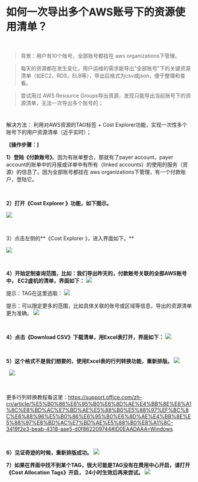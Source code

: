 # 如何一次导出多个AWS账号下的资源使用清单？

 
> 背景：用户有10个账号，全部账号都挂在 aws organizations下管理。

> 每天的资源都在发生变化，用户运维的需求能导出"全部账号"下的关键资源清单（如EC2，RDS，ELB等），导出后格式为csv或json，便于整理和查看。

> 尝试用过 AWS Resource Groups导出资源，发现只能导出当前账号下的资源清单，无法一次导出多个账号的；
 
# 

解决方法： 利用对AWS资源的TAG标签 + Cost Explorer功能，实现一次性多个账号下的用户资源清单（近乎实时）；

 
**[操作步骤：]**

**1）登陆《付款账号》**。因为有账单整合，那就有了payer account，payer
account的账单中的月报或详单中有所有（linked
accounts）的使用的服务（资源）的信息了。因为全部账号都挂在 aws
organizations下管理，有一个付款账户，登陆它。

 

**2）打开《Cost Explorer 》功能，如下图示。**

![](https://raw.githubusercontent.com/liangyimingcom/awstips/master/images.fld/image001.png)

 

3）点击左侧的**《Cost Explorer 》，进入界面如下。**

![](https://raw.githubusercontent.com/liangyimingcom/awstips/master/images.fld/image002.png)

 

**4）开始定制查询范围，比如：我们导出昨天的，付款账号关联的全部AWS账号中，
EC2虚机的清单，界面如下：**
![](https://raw.githubusercontent.com/liangyimingcom/awstips/master/images.fld/image003.png)


提示：TAG在这里选取：
![](https://raw.githubusercontent.com/liangyimingcom/awstips/master/images.fld/image004.png)



提示：可以限定更多的范围，比如具体关联的账号或区域等信息，导出的资源清单更为准确。
![](https://raw.githubusercontent.com/liangyimingcom/awstips/master/images.fld/image005.png)



 

**4）点击《Download CSV》下载清单，用Excel表打开，界面如下：**
![](https://raw.githubusercontent.com/liangyimingcom/awstips/master/images.fld/image006.png)



 

**5）这个格式不是我们想要的，使用Excel表的行列转换功能，重新排版。**
![](https://raw.githubusercontent.com/liangyimingcom/awstips/master/images.fld/image007.png)


 
![](https://raw.githubusercontent.com/liangyimingcom/awstips/master/images.fld/image008.png)

 

更多行列转换教程看这里：<https://support.office.com/zh-cn/article/%E5%B0%86%E6%95%B0%E6%8D%AE%E4%BB%8E%E8%A1%8C%E8%BD%AC%E7%BD%AE%E5%88%B0%E5%88%97%EF%BC%8C%E6%88%96%E5%B0%86%E6%95%B0%E6%8D%AE%E4%BB%8E%E5%88%97%E8%BD%AC%E7%BD%AE%E5%88%B0%E8%A1%8C-3419f2e3-beab-4318-aae5-d0f862209744#ID0EAADAAA=Windows>

 

**6）见证奇迹的时候，重新排版成功。**
![](https://raw.githubusercontent.com/liangyimingcom/awstips/master/images.fld/image009.png)


**7）如果在界面中找不到某个TAG，很大可能是TAG没有在费用中心开启，请打开《Cost
Allocation Tags》开启， 24小时生效后再来尝试。**
![](https://raw.githubusercontent.com/liangyimingcom/awstips/master/images.fld/image010.png)


